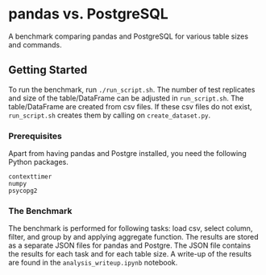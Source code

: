 # pandas vs. PostgreSQL
A benchmark comparing pandas and PostgreSQL for various table sizes and commands.

## Getting Started
To run the benchmark, run `./run_script.sh`. The number of test replicates and size of the table/DataFrame can be adjusted in `run_script.sh`. The table/DataFrame are created from csv files. If these csv files do not exist, `run_script.sh` creates them by calling on `create_dataset.py`.

### Prerequisites
Apart from having pandas and Postgre installed, you need the following Python packages.

```
contexttimer
numpy
psycopg2
```

### The Benchmark
The benchmark is performed for following tasks: load csv, select column, filter, and group by and applying aggregate function. The results are stored as a separate JSON files for pandas and Postgre. The JSON file contains the results for each task and for each table size. A write-up of the results are found in the `analysis_writeup.ipynb` notebook.